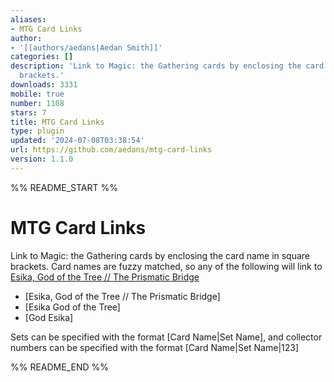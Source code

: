 ```yaml
---
aliases:
- MTG Card Links
author:
- '[[authors/aedans|Aedan Smith]]'
categories: []
description: 'Link to Magic: the Gathering cards by enclosing the card name in square
  brackets.'
downloads: 3331
mobile: true
number: 1108
stars: 7
title: MTG Card Links
type: plugin
updated: '2024-07-08T03:38:54'
url: https://github.com/aedans/mtg-card-links
version: 1.1.0
---
```


%% README_START %%

# MTG Card Links

Link to Magic: the Gathering cards by enclosing the card name in square brackets. 
Card names are fuzzy matched, so any of the following will link to [Esika, God of the Tree // The Prismatic Bridge](https://scryfall.com/card/khm/168/esika-god-of-the-tree-the-prismatic-bridge)

- [Esika, God of the Tree // The Prismatic Bridge]
- [Esika God of the Tree]
- [God Esika]

Sets can be specified with the format [Card Name|Set Name], and collector 
numbers can be specified with the format [Card Name|Set Name|123]

%% README_END %%